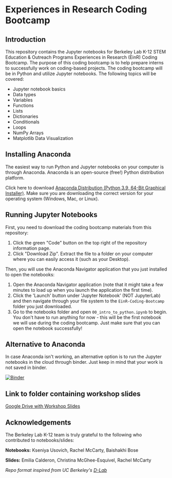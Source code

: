 # Experiences in Research Coding Bootcamp

## Introduction

This repository contains the Jupyter notebooks for Berkeley Lab K-12 STEM Education & Outreach Programs Experiences in Research (EinR) Coding Bootcamp. The purpose of this coding bootcamp is to help prepare interns to successfully work on coding-based projects. The coding bootcamp will be in Python and utilize Jupyter notebooks. The following topics will be covered:
- Jupyter notebook basics
- Data types
- Variables
- Functions
- Lists
- Dictionaries
- Conditionals
- Loops
- NumPy Arrays
- Matplotlib Data Visualization

## Installing Anaconda

The easiest way to run Python and Jupyter notebooks on your computer is through Anaconda. Anaconda is an open-source (free!) Python distribution platform.

Click here to download [Anaconda Distribution (Python 3.9, 64-Bit Graphical Installer)](https://www.anaconda.com/products/distribution). Make sure you are downloading the correct version for your operating system (Windows, Mac, or Linux).

## Running Jupyter Notebooks

First, you need to download the coding bootcamp materials from this repository:

1. Click the green "Code" button on the top right of the repository information page.
2. Click "Download Zip". Extract the file to a folder on your computer where you can easily access it (such as your Desktop).

Then, you will use the Anaconda Navigator application that you just installed to open the notebooks:

1. Open the Anaconda Navigator application (note that it might take a few minutes to load up when you launch the application the first time).
2. Click the 'Launch' button under 'Jupyter Notebook' (NOT JupyterLab) and then navigate through your file system to the `EinR-Coding-Bootcamp` folder you just downloaded.
3. Go to the notebooks folder and open `00_intro_to_python.ipynb` to begin. You don't have to run anything for now - this will be the first notebook we will use during the coding bootcamp. Just make sure that you can open the notebook successfully!

## Alternative to Anaconda

In case Anaconda isn't working, an alternative option is to run the Jupyter notebooks in the cloud through binder. Just keep in mind that your work is not saved in binder.

[![Binder](https://mybinder.org/badge_logo.svg)](https://mybinder.org/v2/gh/LBNLnext/EinR-Coding-Bootcamp/HEAD?urlpath=tree)

## Link to folder containing workshop slides

[Google Drive with Workshop Slides](https://drive.google.com/drive/folders/1BMyXMpynxSn1IuoJdv214d-6zlDc91Dx?usp=sharing)

## Acknowledgements

The Berkeley Lab K-12 team is truly grateful to the following who contributed to notebooks/slides:

**Notebooks:** Kseniya Usovich, Rachel McCarty, Baishakhi Bose

**Slides:** Emilia Calderon, Christina McGhee-Esquivel, Rachel McCarty

*Repo format inspired from UC Berkeley's [D-Lab](https://github.com/dlab-berkeley)*
